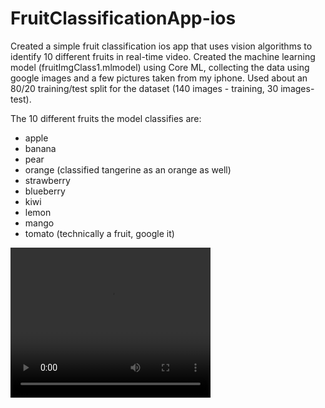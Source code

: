 # FruitClassificationApp-ios

Created a simple fruit classification ios app that uses vision algorithms to identify 10 different fruits in real-time video. Created the machine learning model (fruitImgClass1.mlmodel) using Core ML, collecting the data using google images and a few pictures taken from my iphone. Used about an 80/20 training/test split for the dataset (140 images - training, 30 images- test). 

The 10 different fruits the model classifies are: 

- apple
- banana
- pear
- orange (classified tangerine as an orange as well)
- strawberry
- blueberry
- kiwi
- lemon
- mango
- tomato (technically a fruit, google it)

<video width="320" height="240" controls>
  <source type="video/mp4" src="test.mp4">
</video>
